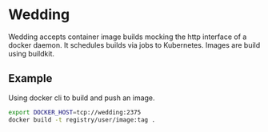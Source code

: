 # Wedding

Wedding accepts container image builds mocking the http interface of a docker daemon.
It schedules builds via jobs to Kubernetes.
Images are build using buildkit.

## Example

Using docker cli to build and push an image.

``` bash
export DOCKER_HOST=tcp://wedding:2375
docker build -t registry/user/image:tag .
```
